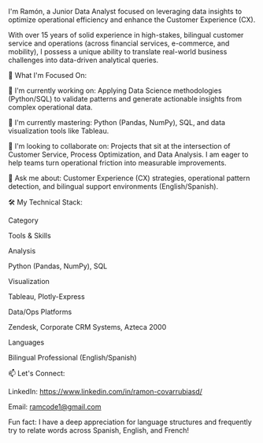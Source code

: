 I'm Ramón, a Junior Data Analyst focused on leveraging data insights to optimize operational efficiency and enhance the Customer Experience (CX).

With over 15 years of solid experience in high-stakes, bilingual customer service and operations (across financial services, e-commerce, and mobility), I possess a unique ability to translate real-world business challenges into data-driven analytical queries.

🚀 What I'm Focused On:

🔭 I'm currently working on: Applying Data Science methodologies (Python/SQL) to validate patterns and generate actionable insights from complex operational data.

🌱 I'm currently mastering: Python (Pandas, NumPy), SQL, and data visualization tools like Tableau.

👯 I'm looking to collaborate on: Projects that sit at the intersection of Customer Service, Process Optimization, and Data Analysis. I am eager to help teams turn operational friction into measurable improvements.

💬 Ask me about: Customer Experience (CX) strategies, operational pattern detection, and bilingual support environments (English/Spanish).

🛠️ My Technical Stack:

Category

Tools & Skills

Analysis

Python (Pandas, NumPy), SQL

Visualization

Tableau, Plotly-Express

Data/Ops Platforms

Zendesk, Corporate CRM Systems, Azteca 2000

Languages

Bilingual Professional (English/Spanish)

📫 Let's Connect:

LinkedIn: https://www.linkedin.com/in/ramon-covarrubiasd/

Email: ramcode1@gmail.com

Fun fact: I have a deep appreciation for language structures and frequently try to relate words across Spanish, English, and French!
